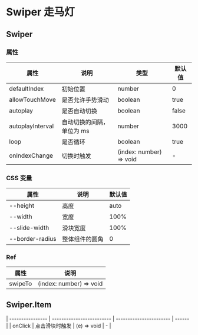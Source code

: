 # Swiper 走马灯

<code src="./demos/demo1.tsx"></code>

## Swiper

### 属性

| 属性             | 说明                      | 类型                    | 默认值 |
| ---------------- | ------------------------- | ----------------------- | ------ |
| defaultIndex     | 初始位置                  | number                  | 0      |
| allowTouchMove   | 是否允许手势滑动          | boolean                 | true   |
| autoplay         | 是否自动切换              | boolean                 | false  |
| autoplayInterval | 自动切换的间隔，单位为 ms | number                  | 3000   |
| loop             | 是否循环                  | boolean                 | true   |
| onIndexChange    | 切换时触发                | (index: number) => void | -      |

### CSS 变量

| 属性            | 说明           | 默认值 |
| --------------- | -------------- | ------ |
| --height        | 高度           | auto   |
| --width         | 宽度           | 100%   |
| --slide-width   | 滑块宽度       | 100%   |
| --border-radius | 整体组件的圆角 | 0      |

### Ref

| 属性    | 说明                    |
| ------- | ----------------------- |
| swipeTo | (index: number) => void |

## Swiper.Item

| ---------------- | ------------------------- | ----------------------- | ------ |
| onClick | 点击滑块时触发 | (e) => void | - |
